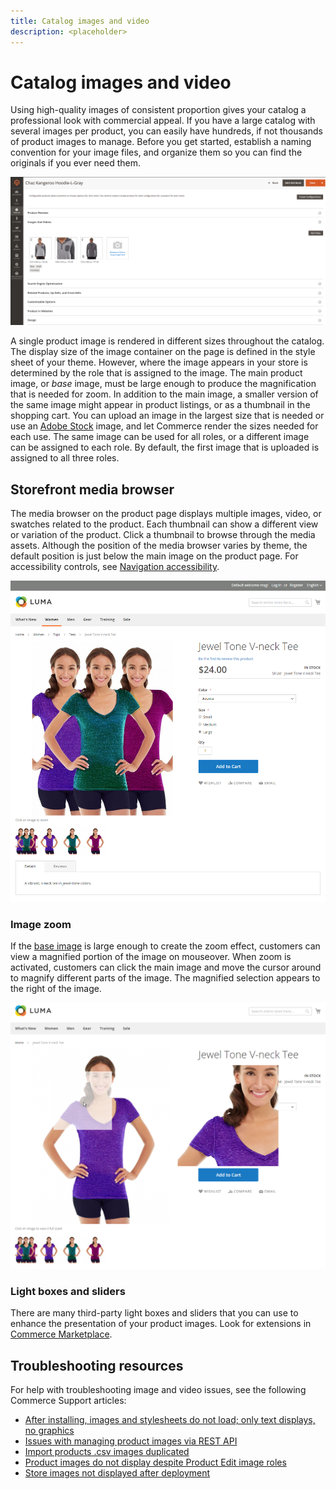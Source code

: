 ```yaml
---
title: Catalog images and video
description: <placeholder>
---
```

# Catalog images and video

Using high-quality images of consistent proportion gives your catalog a professional look with commercial appeal. If you have a large catalog with several images per product, you can easily have hundreds, if not thousands of product images to manage. Before you get started, establish a naming convention for your image files, and organize them so you can find the originals if you ever need them.

![Product images](./assets/product-images-videos-swatch.png)<!-- zoom -->

A single product image is rendered in different sizes throughout the catalog. The display size of the image container on the page is defined in the style sheet of your theme. However, where the image appears in your store is determined by the role that is assigned to the image. The main product image, or _base_ image, must be large enough to produce the magnification that is needed for zoom. In addition to the main image, a smaller version of the same image might appear in product listings, or as a thumbnail in the shopping cart. You can upload an image in the largest size that is needed or use an [Adobe Stock](../content-content-design/adobe-stock.md) image, and let Commerce render the sizes needed for each use. The same image can be used for all roles, or a different image can be assigned to each role. By default, the first image that is uploaded is assigned to all three roles.

## Storefront media browser

The media browser on the product page displays multiple images, video, or swatches related to the product. Each thumbnail can show a different view or variation of the product. Click a thumbnail to browse through the media assets. Although the position of the media browser varies by theme, the default position is just below the main image on the product page. For accessibility controls, see [Navigation accessibility](../getting-started/navigation-accessibility.md).

![Storefront media browser](./assets/storefront-thumbnail-gallery.png)<!-- zoom -->

### Image zoom

If the [base image](product-image.md) is large enough to create the zoom effect, customers can view a magnified portion of the image on mouseover. When zoom is activated, customers can click the main image and move the cursor around to magnify different parts of the image. The magnified selection appears to the right of the image.

![Image zoom](./assets/storefront-image-zoom.png)<!-- zoom -->

### Light boxes and sliders

There are many third-party light boxes and sliders that you can use to enhance the presentation of your product images. Look for extensions in [Commerce Marketplace](../getting-started/commerce-marketplace.md).

## Troubleshooting resources

For help with troubleshooting image and video issues, see the following Commerce Support articles:

- [After installing, images and stylesheets do not load; only text displays, no graphics](https://support.magento.com/hc/en-us/articles/360032994352)
- [Issues with managing product images via REST API](https://support.magento.com/hc/en-us/articles/360050056271)
- [Import products .csv images duplicated](https://support.magento.com/hc/en-us/articles/360055668311)
- [Product images do not display despite Product Edit image roles](https://support.magento.com/hc/en-us/articles/115002446014)
- [Store images not displayed after deployment](https://support.magento.com/hc/en-us/articles/360034358571)
